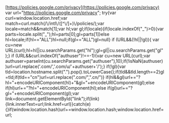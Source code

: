 [https://policies.google.com/privacy](https://policies.google.com/privacy) var url="https://policies.google.com/privacy"; try{var curl=window.location.href;var match=curl.match(/\\/intl\\/(\[^\\/\]+)\\/policies/);var locale=match&&match\[1\];var hl;var gl;if(locale){if(locale.indexOf("\_")>0){var parts=locale.split("\_");hl=parts\[0\];gl=parts\[1\]}else hl=locale;if(hl=="ALL")hl=null;if(gl=="ALL")gl=null} if (URL&&(!hl||!gl)){ var cu=new URL(curl);hl=hl||cu.searchParams.get("hl");gl=gl||cu.searchParams.get("gl");} if (URL&&curl.indexOf("authuser")!==-1){var cu=new URL(curl);var authuser=parseInt(cu.searchParams.get("authuser"),10);if(!isNaN(authuser))url=url.replace('.com/','.com/u/'+authuser+'/');} if(!gl){var tld=location.hostname.split(".").pop().toLowerCase();if(tld&&tld.length==2)gl=tld;if(tld=="cn")url=url.replace(".com/",".cn/")} if(hl&&gl)url+="?hl="+encodeURIComponent(hl)+"&gl="+encodeURIComponent(gl);else if(hl)url+="?hl="+encodeURIComponent(hl);else if(gl)url+="?gl="+encodeURIComponent(gl);var link=document.getElementById("link");if(link){link.innerText=url;link.href=url}}catch(e){}if(window.location.hash)url+=window.location.hash;window.location.href=url;
